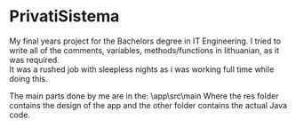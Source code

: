# PrivatiSistema
My final years project for the Bachelors degree in IT Engineering. 
I tried to write all of the comments, variables, methods/functions in lithuanian, as it was required.  
It was a rushed job with sleepless nights as i was working full time while doing this. 

The main parts done by me are in the: \app\src\main
Where the res folder contains the design of the app and the other folder contains the actual Java code.
